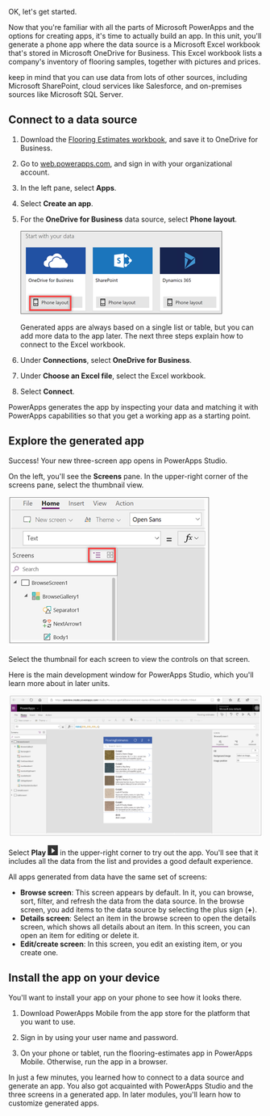 OK, let's get started.


Now that you're familiar with all the parts of Microsoft PowerApps and the options for creating apps, it's time to actually build an app. In this unit, you'll generate a phone app where the data source is a Microsoft Excel workbook that's stored in Microsoft OneDrive for Business. This Excel workbook lists a company's inventory of flooring samples, together with pictures and prices.

keep in mind that you can use data from lots of other sources, including Microsoft SharePoint, cloud services like Salesforce, and on-premises sources like Microsoft SQL Server.

## Connect to a data source

1. Download the [Flooring Estimates workbook](https://az787822.vo.msecnd.net/documentation/get-started-from-data/FlooringEstimates.xlsx), and save it to OneDrive for Business.

1. Go to [web.powerapps.com](https://web.powerapps.com), and sign in with your organizational account.

1. In the left pane, select **Apps**.

1. Select **Create an app**.

1. For the **OneDrive for Business** data source, select **Phone layout**.

    ![Phone app from SharePoint list](../media/powerapps-start-excel.png)

    Generated apps are always based on a single list or table, but you can add more data to the app later. The next three steps explain how to connect to the Excel workbook.

1. Under **Connections**, select **OneDrive for Business**.
1. Under **Choose an Excel file**, select the Excel workbook.
1. Select **Connect**.

PowerApps generates the app by inspecting your data and matching it with PowerApps capabilities so that you get a working app as a starting point.

## Explore the generated app
Success! Your new three-screen app opens in PowerApps Studio.

On the left, you'll see the **Screens** pane. In the upper-right corner of the screens pane, select the thumbnail view.

![Toggle the view](../media/Powerapps-app-nav.png)

Select the thumbnail for each screen to view the controls on that screen. 

Here is the main development window for PowerApps Studio, which you'll learn more about in later units.

![The generated app](../media/powerapps-full-screen2.png)

Select **Play** ![Start app preview arrow](../media/powerapps-arrow.png) in the upper-right corner to try out the app. You'll see that it includes all the data from the list and provides a good default experience.

All apps generated from data have the same set of screens:

* **Browse screen**: This screen appears by default. In it, you can browse, sort, filter, and refresh the data from the data source. In the browse screen, you add items to the data source by selecting the plus sign (**+**).
* **Details screen**: Select an item in the browse screen to open the details screen, which shows all details about an item. In this screen, you can open an item for editing or delete it.
* **Edit/create screen**: In this screen, you edit an existing item, or you create one.

## Install the app on your device
You'll want to install your app on your phone to see how it looks there.

1. Download PowerApps Mobile from the app store for the platform that you want to use.

2. Sign in by using your user name and password.

3. On your phone or tablet, run the flooring-estimates app in PowerApps Mobile. Otherwise, run the app in a browser.

In just a few minutes, you learned how to connect to a data source and generate an app. You also got acquainted with PowerApps Studio and the three screens in a generated app. In later modules, you'll learn how to customize generated apps.